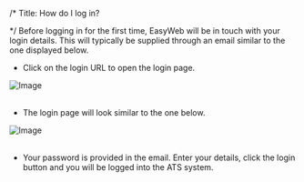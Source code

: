 /*
Title: How do I log in?

*/
Before logging in for the first time, EasyWeb will be in touch with your login details. This will typically be supplied through an email similar to the one displayed below.  
  

- Click on the login URL to open the login page.

![Image](https://s3.amazonaws.com/tw-desk/i/122167/attachment-inline/98318.20150511143510102.98318.20150511143510102oo3ME)  
  <br>

- The login page will look similar to the one below.

![Image](https://s3.amazonaws.com/tw-desk/i/122167/attachment-inline/98318.20150511143538547.98318.20150511143538547Hwkay)  
  <br>

- Your password is provided in the email. Enter your details, click the login button and you will be logged into the ATS system.
